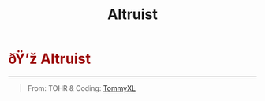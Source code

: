 ﻿---
lang: en-US
title: Altruist
prev: 
next: Benefactor
---
# <font color="#9b0202">ðŸ’ž <b>Altruist</b></font> <Badge text="Support" type="tip" vertical="middle"/>
---

> From: TOHR & Coding: [TommyXL](https://github.com/TommyXL)


